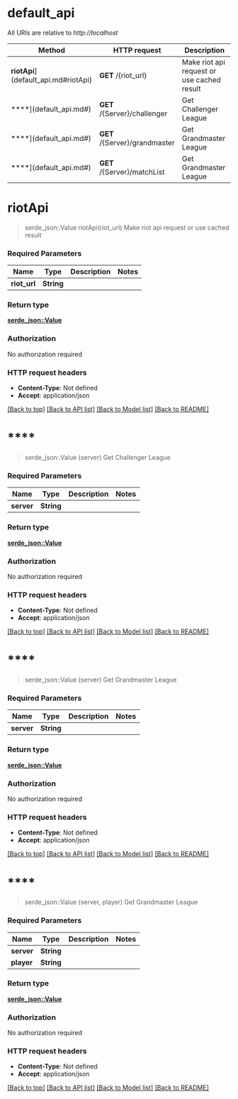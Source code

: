 # default_api

All URIs are relative to *http://localhost*

Method | HTTP request | Description
------------- | ------------- | -------------
**riotApi**](default_api.md#riotApi) | **GET** /{riot_url} | Make riot api request or use cached result
****](default_api.md#) | **GET** /{Server}/challenger | Get Challenger League
****](default_api.md#) | **GET** /{Server}/grandmaster | Get Grandmaster League
****](default_api.md#) | **GET** /{Server}/matchList | Get Grandmaster League


# **riotApi**
> serde_json::Value riotApi(riot_url)
Make riot api request or use cached result

### Required Parameters

Name | Type | Description  | Notes
------------- | ------------- | ------------- | -------------
  **riot_url** | **String**|  | 

### Return type

[**serde_json::Value**](object.md)

### Authorization

No authorization required

### HTTP request headers

 - **Content-Type**: Not defined
 - **Accept**: application/json

[[Back to top]](#) [[Back to API list]](../README.md#documentation-for-api-endpoints) [[Back to Model list]](../README.md#documentation-for-models) [[Back to README]](../README.md)

# ****
> serde_json::Value (server)
Get Challenger League

### Required Parameters

Name | Type | Description  | Notes
------------- | ------------- | ------------- | -------------
  **server** | **String**|  | 

### Return type

[**serde_json::Value**](object.md)

### Authorization

No authorization required

### HTTP request headers

 - **Content-Type**: Not defined
 - **Accept**: application/json

[[Back to top]](#) [[Back to API list]](../README.md#documentation-for-api-endpoints) [[Back to Model list]](../README.md#documentation-for-models) [[Back to README]](../README.md)

# ****
> serde_json::Value (server)
Get Grandmaster League

### Required Parameters

Name | Type | Description  | Notes
------------- | ------------- | ------------- | -------------
  **server** | **String**|  | 

### Return type

[**serde_json::Value**](object.md)

### Authorization

No authorization required

### HTTP request headers

 - **Content-Type**: Not defined
 - **Accept**: application/json

[[Back to top]](#) [[Back to API list]](../README.md#documentation-for-api-endpoints) [[Back to Model list]](../README.md#documentation-for-models) [[Back to README]](../README.md)

# ****
> serde_json::Value (server, player)
Get Grandmaster League

### Required Parameters

Name | Type | Description  | Notes
------------- | ------------- | ------------- | -------------
  **server** | **String**|  | 
  **player** | **String**|  | 

### Return type

[**serde_json::Value**](object.md)

### Authorization

No authorization required

### HTTP request headers

 - **Content-Type**: Not defined
 - **Accept**: application/json

[[Back to top]](#) [[Back to API list]](../README.md#documentation-for-api-endpoints) [[Back to Model list]](../README.md#documentation-for-models) [[Back to README]](../README.md)

